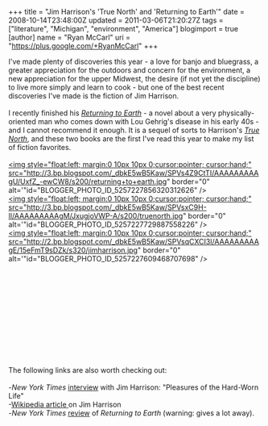 +++
title = "Jim Harrison's 'True North' and 'Returning to Earth'"
date = 2008-10-14T23:48:00Z
updated = 2011-03-06T21:20:27Z
tags = ["literature", "Michigan", "environment", "America"]
blogimport = true
[author]
	name = "Ryan McCarl"
	uri = "https://plus.google.com/+RyanMcCarl"
+++

I've made plenty of discoveries this year - a love for banjo and bluegrass, a greater appreciation for the outdoors and concern for the environment, a new appreciation for the upper Midwest, the desire (if not yet the discipline) to live more simply and learn to cook - but one of the best recent discoveries I've made is the fiction of Jim Harrison.<br /><br />I recently finished his <em><a href="http://books.google.com/books?id=wW5CXWQNt6IC">Returning to Earth</a></em> - a novel about a very physically-oriented man who comes down with Lou Gehrig's disease in his early 40s - and I cannot recommend it enough.  It is a sequel of sorts to Harrison's <em><a href="http://books.google.com/books?id=pAVWwx2g9CAC">True North</a></em>, and these two books are the first I've read this year to make my list of fiction favorites.<br /><br /><a href="http://3.bp.blogspot.com/_dbkE5wB5Kaw/SPVs4Z9CtTI/AAAAAAAAAgU/UxfZ_-ewCW8/s1600-h/returning+to+earth.jpg"><img style="float:left; margin:0 10px 10px 0;cursor:pointer; cursor:hand;" src="http://3.bp.blogspot.com/_dbkE5wB5Kaw/SPVs4Z9CtTI/AAAAAAAAAgU/UxfZ_-ewCW8/s200/returning+to+earth.jpg" border="0" alt='"id="BLOGGER_PHOTO_ID_5257227856320312626" /></a><br /><a href="http://3.bp.blogspot.com/_dbkE5wB5Kaw/SPVsxC9H-lI/AAAAAAAAAgM/JxugjoVWP-A/s1600-h/truenorth.jpg"><img style="float:left; margin:0 10px 10px 0;cursor:pointer; cursor:hand;" src="http://3.bp.blogspot.com/_dbkE5wB5Kaw/SPVsxC9H-lI/AAAAAAAAAgM/JxugjoVWP-A/s200/truenorth.jpg" border="0" alt='"id="BLOGGER_PHOTO_ID_5257227729887558226" /></a><br /><a href="http://2.bp.blogspot.com/_dbkE5wB5Kaw/SPVsqCXCI3I/AAAAAAAAAgE/15eFmT9sDZk/s1600-h/jimharrison.jpg"><img style="float:left; margin:0 10px 10px 0;cursor:pointer; cursor:hand;" src="http://2.bp.blogspot.com/_dbkE5wB5Kaw/SPVsqCXCI3I/AAAAAAAAAgE/15eFmT9sDZk/s320/jimharrison.jpg" border="0" alt='"id="BLOGGER_PHOTO_ID_5257227609468707698" /></a><br /><br /><br /><br /><br /><br /><br /><br /><br /><br /><br /><br /><br />The following links are also worth checking out:<br /><br />-<em>New York Times</em> <a href="http://www.nytimes.com/2007/01/25/books/25harr.html">interview</a> with Jim Harrison: "Pleasures of the Hard-Worn Life"<br />-<a href="http://en.wikipedia.org/wiki/Jim_Harrison">Wikipedia article </a>on Jim Harrison<br />-<em>New York Times</em> <a href="http://www.nytimes.com/2007/02/11/books/review/Blythe.t.html?_r=1&pagewanted=2&oref=slogin">review</a> of <em>Returning to Earth</em> (warning: gives a lot away).
